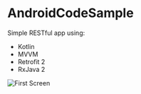 # AndroidCodeSample

Simple RESTful app using:
- Kotlin
- MVVM
- Retrofit 2
- RxJava 2

![First Screen](https://i.imgur.com/SRVNlbU.png)
